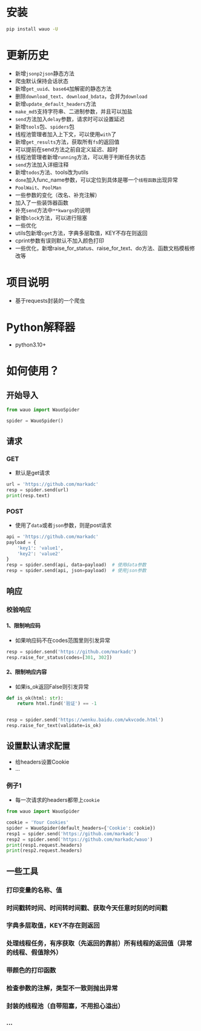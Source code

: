 # 安装

```bash
pip install wauo -U
```

# 更新历史

- 新增`jsonp2json`静态方法
- 爬虫默认保持会话状态
- 新增`get_uuid`、`base64`加解密的静态方法
- 删除`download_text`、`download_bdata`，合并为`download`
- 新增`update_default_headers`方法
- `make_md5`支持字符串、二进制参数，并且可以加盐
- `send`方法加入`delay`参数，请求时可以设置延迟
- 新增`tools`包、`spiders`包
- 线程池管理者加入上下文，可以使用`with`了
- 新增`get_results`方法，获取所有`fs`的返回值
- 可以提前在send方法之前自定义延迟、超时
- 线程池管理者新增`running`方法，可以用于判断任务状态
- `send`方法加入详细注释
- 新增`todos`方法、tools改为utils
- `done`加入func_name参数，可以定位到具体是哪一个`线程函数`出现异常
- `PoolWait`、`PoolMan`
- 一些参数的变化（改名、补充注解）
- 加入了一些装饰器函数
- 补充`send`方法中`**kwargs`的说明
- 新增`block`方法，可以进行阻塞
- 一些优化
- utils包新增`cget`方法，字典多层取值，KEY不存在则返回<default>
- cprint参数有误则默认不加入颜色打印
- 一些优化，新增raise_for_status、raise_for_text、do方法、函数文档模板修改等

# 项目说明

- 基于requests封装的一个爬虫

# Python解释器

- python3.10+

# 如何使用？

## 开始导入

```python
from wauo import WauoSpider

spider = WauoSpider()
```

## 请求

### GET

- 默认是get请求

```python
url = 'https://github.com/markadc'
resp = spider.send(url)
print(resp.text)
```

### POST

- 使用了`data`或者`json`参数，则是post请求

```python
api = 'https://github.com/markadc'
payload = {
    'key1': 'value1',
    'key2': 'value2'
}
resp = spider.send(api, data=payload)  # 使用data参数
resp = spider.send(api, json=payload)  # 使用json参数
```

## 响应

### 校验响应

#### 1、限制响应码

- 如果响应码不在codes范围里则引发异常

```python
resp = spider.send('https://github.com/markadc')
resp.raise_for_status(codes=[301, 302])
```

#### 2、限制响应内容

- 如果is_ok返回False则引发异常

```python
def is_ok(html: str):
    return html.find('验证') == -1


resp = spider.send('https://wenku.baidu.com/wkvcode.html')
resp.raise_for_text(validate=is_ok)
```

## 设置默认请求配置

- 给headers设置Cookie
- ...

### 例子1

- 每一次请求的headers都带上`cookie`

```python
from wauo import WauoSpider

cookie = 'Your Cookies'
spider = WauoSpider(default_headers={'Cookie': cookie})
resp1 = spider.send('https://github.com/markadc')
resp2 = spider.send('https://github.com/markadc/wauo')
print(resp1.request.headers)
print(resp2.request.headers)
```

## 一些工具

### 打印变量的名称、值

### 时间戳转时间、时间转时间戳、获取今天任意时刻的时间戳

### 字典多层取值，KEY不存在则返回<default>

### 处理线程任务，有序获取（先返回的靠前）所有线程的返回值（异常的线程、假值除外）

### 带颜色的打印函数

### 检查参数的注解，类型不一致则抛出异常

### 封装的线程池（自带阻塞，不用担心溢出）

### ...